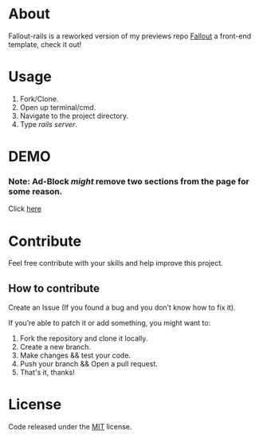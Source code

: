 # About

Fallout-rails is a reworked version of my previews repo [Fallout](https://github.com/marlospomin/fallout) a front-end template, check it out!

# Usage

1. Fork/Clone.
2. Open up terminal/cmd.
3. Navigate to the project directory.
4. Type *rails server*.

# DEMO

### Note: Ad-Block *might* remove two sections from the page for some reason.

Click [here](http://fallout-rails.herokuapp.com)

# Contribute

Feel free contribute with your skills and help improve this project.

## How to contribute

Create an Issue (If you found a bug and you don’t know how to fix it).

If you’re able to patch it or add something, you might want to:

1. Fork the repository and clone it locally.
2. Create a new branch.
3. Make changes && test your code.
4. Push your branch && Open a pull request.
5. That's it, thanks!

# License

Code released under the [MIT](LICENSE) license.